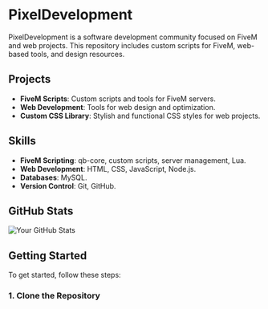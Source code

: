 # PixelDevelopment

PixelDevelopment is a software development community focused on FiveM and web projects. This repository includes custom scripts for FiveM, web-based tools, and design resources.

## Projects

- **FiveM Scripts**: Custom scripts and tools for FiveM servers.
- **Web Development**: Tools for web design and optimization.
- **Custom CSS Library**: Stylish and functional CSS styles for web projects.

## Skills

- **FiveM Scripting**: qb-core, custom scripts, server management, Lua.
- **Web Development**: HTML, CSS, JavaScript, Node.js.
- **Databases**: MySQL.
- **Version Control**: Git, GitHub.

## GitHub Stats

![Your GitHub Stats](https://github-readme-stats.vercel.app/api?username=HIMURAw&show_icons=true&hide_title=true&count_private=true)

## Getting Started

To get started, follow these steps:

### 1. Clone the Repository
